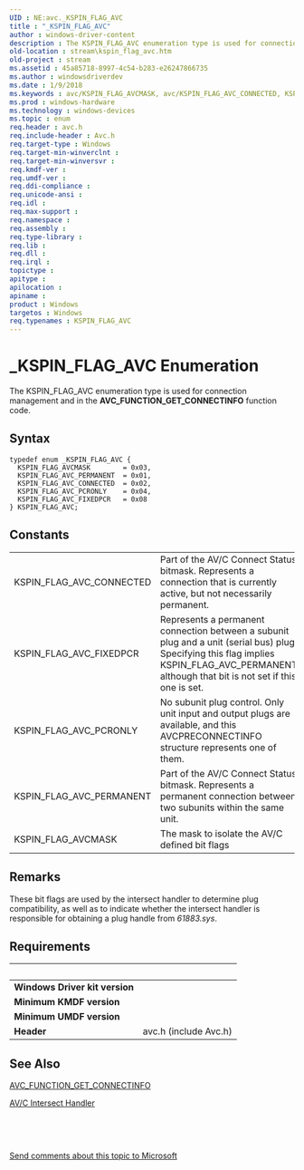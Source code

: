 ```yaml
---
UID : NE:avc._KSPIN_FLAG_AVC
title : "_KSPIN_FLAG_AVC"
author : windows-driver-content
description : The KSPIN_FLAG_AVC enumeration type is used for connection management and in the AVC_FUNCTION_GET_CONNECTINFO function code.
old-location : stream\kspin_flag_avc.htm
old-project : stream
ms.assetid : 45a85718-8997-4c54-b283-e26247866735
ms.author : windowsdriverdev
ms.date : 1/9/2018
ms.keywords : avc/KSPIN_FLAG_AVCMASK, avc/KSPIN_FLAG_AVC_CONNECTED, KSPIN_FLAG_AVC_PERMANENT, avc/KSPIN_FLAG_AVC, stream.kspin_flag_avc, KSPIN_FLAG_AVC enumeration [Streaming Media Devices], avc/KSPIN_FLAG_AVC_PCRONLY, KSPIN_FLAG_AVC, KSPIN_FLAG_AVC_PCRONLY, avcref_9fab0898-b113-4d2f-ae4a-8cc6b01217d9.xml, KSPIN_FLAG_AVC_FIXEDPCR, avc/KSPIN_FLAG_AVC_FIXEDPCR, KSPIN_FLAG_AVC_CONNECTED, avc/KSPIN_FLAG_AVC_PERMANENT, KSPIN_FLAG_AVCMASK, _KSPIN_FLAG_AVC
ms.prod : windows-hardware
ms.technology : windows-devices
ms.topic : enum
req.header : avc.h
req.include-header : Avc.h
req.target-type : Windows
req.target-min-winverclnt : 
req.target-min-winversvr : 
req.kmdf-ver : 
req.umdf-ver : 
req.ddi-compliance : 
req.unicode-ansi : 
req.idl : 
req.max-support : 
req.namespace : 
req.assembly : 
req.type-library : 
req.lib : 
req.dll : 
req.irql : 
topictype : 
apitype : 
apilocation : 
apiname : 
product : Windows
targetos : Windows
req.typenames : KSPIN_FLAG_AVC
---
```


# _KSPIN_FLAG_AVC Enumeration
The KSPIN_FLAG_AVC enumeration type is used for connection management and in the <b>AVC_FUNCTION_GET_CONNECTINFO</b> function code.

## Syntax
````
typedef enum _KSPIN_FLAG_AVC { 
  KSPIN_FLAG_AVCMASK        = 0x03,
  KSPIN_FLAG_AVC_PERMANENT  = 0x01,
  KSPIN_FLAG_AVC_CONNECTED  = 0x02,
  KSPIN_FLAG_AVC_PCRONLY    = 0x04,
  KSPIN_FLAG_AVC_FIXEDPCR   = 0x08
} KSPIN_FLAG_AVC;
````

## Constants

<table>

<tr>
<td>KSPIN_FLAG_AVC_CONNECTED</td>
<td>Part of the AV/C Connect Status bitmask. Represents a connection that is currently active, but not necessarily permanent.</td>
</tr>

<tr>
<td>KSPIN_FLAG_AVC_FIXEDPCR</td>
<td>Represents a permanent connection between a subunit plug and a unit (serial bus) plug. Specifying this flag implies KSPIN_FLAG_AVC_PERMANENT, although that bit is not set if this one is set.</td>
</tr>

<tr>
<td>KSPIN_FLAG_AVC_PCRONLY</td>
<td>No subunit plug control. Only unit input and output plugs are available, and this AVCPRECONNECTINFO structure represents one of them.</td>
</tr>

<tr>
<td>KSPIN_FLAG_AVC_PERMANENT</td>
<td>Part of the AV/C Connect Status bitmask. Represents a permanent connection between two subunits within the same unit.</td>
</tr>

<tr>
<td>KSPIN_FLAG_AVCMASK</td>
<td>The mask to isolate the AV/C defined bit flags</td>
</tr>
</table>

## Remarks

These bit flags are used by the intersect handler to determine plug compatibility, as well as to indicate whether the intersect handler is responsible for obtaining a plug handle from <i>61883.sys</i>.

## Requirements
| &nbsp; | &nbsp; |
| ---- |:---- |
| **Windows Driver kit version** |  |
| **Minimum KMDF version** |  |
| **Minimum UMDF version** |  |
| **Header** | avc.h (include Avc.h) |

## See Also

<a href="https://msdn.microsoft.com/library/windows/hardware/ff554154">AVC_FUNCTION_GET_CONNECTINFO</a>

<a href="..\avc\nc-avc-pfnavcintersecthandler.md">AV/C Intersect Handler</a>

 

 

<a href="mailto:wsddocfb@microsoft.com?subject=Documentation%20feedback [stream\stream]:%20KSPIN_FLAG_AVC enumeration%20 RELEASE:%20(1/9/2018)&amp;body=%0A%0APRIVACY STATEMENT%0A%0AWe use your feedback to improve the documentation. We don't use your email address for any other purpose, and we'll remove your email address from our system after the issue that you're reporting is fixed. While we're working to fix this issue, we might send you an email message to ask for more info. Later, we might also send you an email message to let you know that we've addressed your feedback.%0A%0AFor more info about Microsoft's privacy policy, see http://privacy.microsoft.com/en-us/default.aspx." title="Send comments about this topic to Microsoft">Send comments about this topic to Microsoft</a>